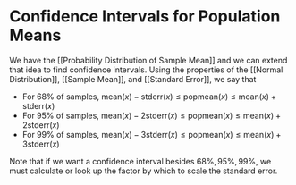# Confidence Intervals for Population Means
We have the [[Probability Distribution of Sample Mean]] and we can extend that idea to find confidence intervals. 
Using the properties of the [[Normal Distribution]], [[Sample Mean]], and [[Standard Error]], we say that 
* For 68% of samples, $\text{mean}(x)-\text{stderr}(x)\leq\text{popmean}(x)\leq\text{mean}(x)+\text{stderr}(x)$
* For 95% of samples, $\text{mean}(x)-2\text{stderr}(x)\leq\text{popmean}(x)\leq\text{mean}(x)+2\text{stderr}(x)$
* For 99% of samples, $\text{mean}(x)-3\text{stderr}(x)\leq\text{popmean}(x)\leq\text{mean}(x)+3\text{stderr}(x)$

Note that if we want a confidence interval besides $68\%, 95\%, 99\%$, we must calculate or look up the factor by which to scale the standard error. 